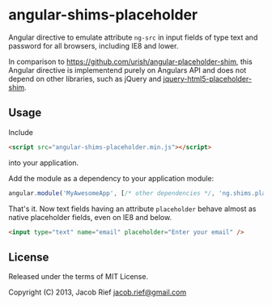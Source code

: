 angular-shims-placeholder
=========================

Angular directive to emulate attribute `ng-src` in input fields of type text and password
for all browsers, including IE8 and lower.

In comparison to https://github.com/urish/angular-placeholder-shim, this Angular directive is
implementend purely on Angulars API and does not depend on other libraries, such as jQuery and
[jquery-html5-placeholder-shim](https://github.com/parndt/jquery-html5-placeholder-shim).

Usage
-----
Include 
```html
<script src="angular-shims-placeholder.min.js"></script>
```
into your application.

Add the module as a dependency to your application module:

```js
angular.module('MyAwesomeApp', [/* other dependencies */, 'ng.shims.placeholder']);
```

That's it. Now text fields having an attribute `placeholder` behave almost as native
placeholder fields, even on IE8 and below.
 
```html
<input type="text" name="email" placeholder="Enter your email" />
```

License
-------
Released under the terms of MIT License.

Copyright (C) 2013, Jacob Rief <jacob.rief@gmail.com>
